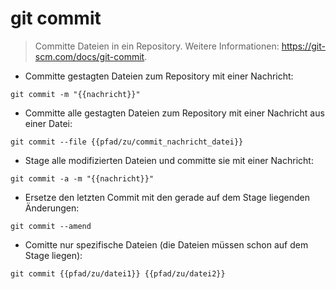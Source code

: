 # git commit

> Committe Dateien in ein Repository.
> Weitere Informationen: <https://git-scm.com/docs/git-commit>.

- Committe gestagten Dateien zum Repository mit einer Nachricht:

`git commit -m "{{nachricht}}"`

- Committe alle gestagten Dateien zum Repository mit einer Nachricht aus einer Datei:

`git commit --file {{pfad/zu/commit_nachricht_datei}}`

- Stage alle modifizierten Dateien und committe sie mit einer Nachricht:

`git commit -a -m "{{nachricht}}"`

- Ersetze den letzten Commit mit den gerade auf dem Stage liegenden Änderungen:

`git commit --amend`

- Comitte nur spezifische Dateien (die Dateien müssen schon auf dem Stage liegen):

`git commit {{pfad/zu/datei1}} {{pfad/zu/datei2}}`
